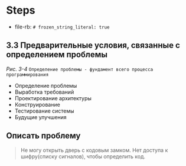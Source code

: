 # Steps

- file-rb: `# frozen_string_literal: true`

## 3.3 Предварительные условия, связанные с определением проблемы

*Рис. 3-4* `Определение проблемы - фундамент всего процесса программирования`

- Определение проблемы
- Выработка требований
- Проектирование архитектуры
- Конструирование
- Тестирование системы
- Будущие улучшения

## Описать проблему

> Не могу открыть дверь с кодовым замком. 
> Нет доступа к шифру(списку сигналов), чтобы определить код.


